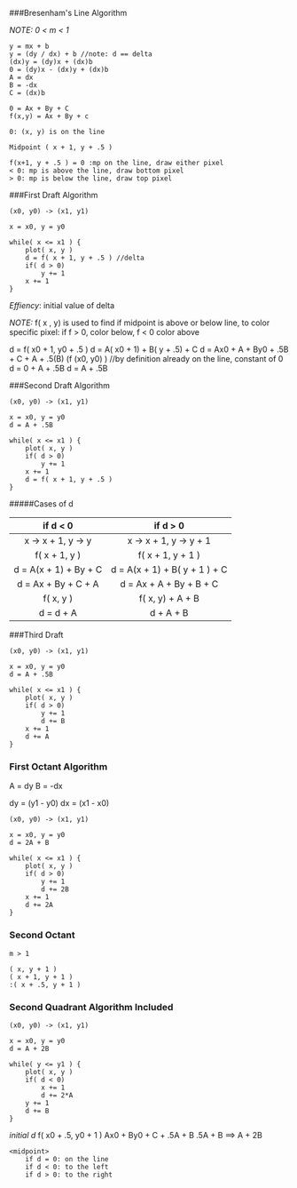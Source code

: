 ###Bresenham's Line Algorithm

*NOTE: 0 < m < 1*

	y = mx + b
	y = (dy / dx) + b //note: d == delta
	(dx)y = (dy)x + (dx)b
	0 = (dy)x - (dx)y + (dx)b
	A = dx
	B = -dx
	C = (dx)b
	
	0 = Ax + By + C
	f(x,y) = Ax + By + c
	
	0: (x, y) is on the line
	
	Midpoint ( x + 1, y + .5 )
		
	f(x+1, y + .5 ) = 0 :mp on the line, draw either pixel
	< 0: mp is above the line, draw bottom pixel
	> 0: mp is below the line, draw top pixel

###First Draft Algorithm

	(x0, y0) -> (x1, y1)

	x = x0, y = y0

	while( x <= x1 ) {
		plot( x, y )
		d = f( x + 1, y + .5 ) //delta
		if( d > 0)
			y += 1
		x += 1
	}

*Effiency*: initial value of delta

_NOTE:_ f( x , y) is used to find if midpoint is above or below line, to color specific pixel: if f > 0, color below, f < 0 color above

d = f( x0 + 1, y0 + .5 )
d = A( x0 + 1) + B( y + .5) + C
d = Ax0 + A + By0 + .5B + C + A + .5(B)
   (f (x0, y0) ) //by definition already on the line, constant of 0
d = 0 + A + .5B
d = A + .5B

###Second Draft Algorithm

	(x0, y0) -> (x1, y1)

	x = x0, y = y0
	d = A + .5B
	
	while( x <= x1 ) {
		plot( x, y )
		if( d > 0)
			y += 1
		x += 1
		d = f( x + 1, y + .5 )
	}

#####Cases of d

| if d < 0  |  if d > 0  |
|:---------:|:----------:|
| x -> x + 1, y -> y  |  x -> x + 1, y -> y + 1  | 
| f( x + 1, y ) |  f( x + 1, y + 1 )  |
| d = A(x + 1) + By + C | d = A(x + 1) + B( y + 1 ) + C   |
| d = Ax + By + C + A |  d = Ax + A + By + B + C    |
|     f( x, y ) |  f( x, y) + A + B |
| d = d + A |  d + A + B   |

###Third Draft

	(x0, y0) -> (x1, y1)

	x = x0, y = y0
	d = A + .5B
	
	while( x <= x1 ) {
		plot( x, y )
		if( d > 0)
			y += 1
			d += B
		x += 1
		d += A 
	}
	
### First Octant Algorithm

A = dy
B = -dx

dy = (y1 - y0)
dx = (x1 - x0)

	(x0, y0) -> (x1, y1)

	x = x0, y = y0
	d = 2A + B
	
	while( x <= x1 ) {
		plot( x, y )
		if( d > 0)
			y += 1
			d += 2B
		x += 1
		d += 2A 
	}
 
### Second Octant

	m > 1
	
	( x, y + 1 )
	( x + 1, y + 1 )
	:( x + .5, y + 1 )
	

	
### Second Quadrant Algorithm Included

	(x0, y0) -> (x1, y1)

	x = x0, y = y0
	d = A + 2B
	
	while( y <= y1 ) {
		plot( x, y )
		if( d < 0)
			x += 1
			d += 2*A
		y += 1
		d += B 
	}

*initial d*
f( x0 + .5, y0 + 1 )
Ax0 + By0 + C + .5A + B
.5A + B ==> A + 2B

	<midpoint>
		if d = 0: on the line
		if d < 0: to the left
		if d > 0: to the right
		
	
